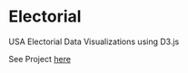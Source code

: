 # Electorial
USA Electorial Data Visualizations using D3.js

See Project [here](https://egecavusoglu.github.io/Electorial/)
